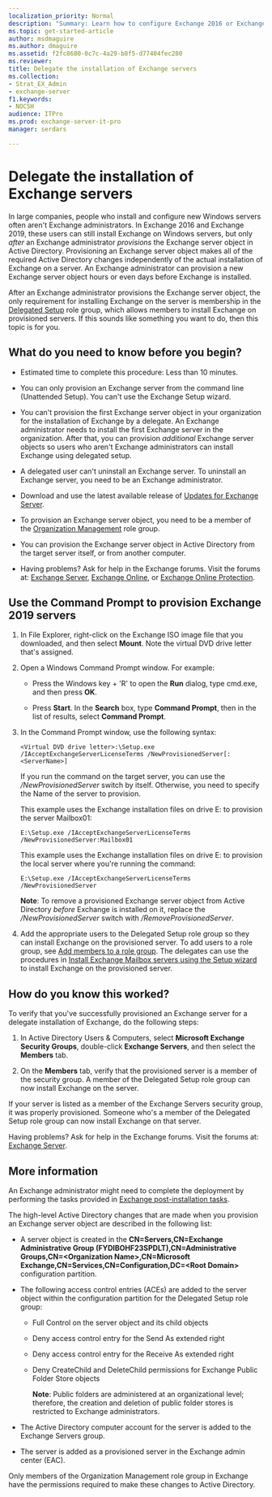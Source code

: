 ```yaml
---
localization_priority: Normal
description: "Summary: Learn how to configure Exchange 2016 or Exchange 2019 server objects in Active Directory so users who aren't Exchange administrators can install Exchange."
ms.topic: get-started-article
author: msdmaguire
ms.author: dmaguire
ms.assetid: f2fc8680-0c7c-4a29-b8f5-d77404fec280
ms.reviewer: 
title: Delegate the installation of Exchange servers
ms.collection:
- Strat_EX_Admin
- exchange-server
f1.keywords:
- NOCSH
audience: ITPro
ms.prod: exchange-server-it-pro
manager: serdars

---
```


# Delegate the installation of Exchange servers

In large companies, people who install and configure new Windows servers often aren't Exchange administrators. In Exchange 2016 and Exchange 2019, these users can still install Exchange on Windows servers, but only _after_ an Exchange administrator *provisions* the Exchange server object in Active Directory. Provisioning an Exchange server object makes all of the required Active Directory changes independently of the actual installation of Exchange on a server. An Exchange administrator can provision a new Exchange server object hours or even days before Exchange is installed.

After an Exchange administrator provisions the Exchange server object, the only requirement for installing Exchange on the server is membership in the [Delegated Setup](../../../ExchangeServer2013/delegated-setup-exchange-2013-help.md) role group, which allows members to install Exchange on provisioned servers. If this sounds like something you want to do, then this topic is for you.

## What do you need to know before you begin?

- Estimated time to complete this procedure: Less than 10 minutes.

- You can only provision an Exchange server from the command line (Unattended Setup). You can't use the Exchange Setup wizard.

- You can't provision the first Exchange server object in your organization for the installation of Exchange by a delegate. An Exchange administrator needs to install the first Exchange server in the organization. After that, you can provision _additional_ Exchange server objects so users who aren't Exchange administrators can install Exchange using delegated setup.

- A delegated user can't uninstall an Exchange server. To uninstall an Exchange server, you need to be an Exchange administrator.

- Download and use the latest available release of [Updates for Exchange Server](../../new-features/updates.md).

- To provision an Exchange server object, you need to be a member of the [Organization Management](../../../ExchangeServer2013/organization-management-exchange-2013-help.md) role group.

- You can provision the Exchange server object in Active Directory from the target server itself, or from another computer.

- Having problems? Ask for help in the Exchange forums. Visit the forums at: [Exchange Server](https://social.technet.microsoft.com/forums/office/home?category=exchangeserver), [Exchange Online](https://social.technet.microsoft.com/forums/msonline/home?forum=onlineservicesexchange), or [Exchange Online Protection](https://social.technet.microsoft.com/forums/forefront/home?forum=FOPE).

## Use the Command Prompt to provision Exchange 2019 servers

1. In File Explorer, right-click on the Exchange ISO image file that you downloaded, and then select **Mount**. Note the virtual DVD drive letter that's assigned.

2. Open a Windows Command Prompt window. For example:

    - Press the Windows key + 'R' to open the **Run** dialog, type cmd.exe, and then press **OK**.

    - Press **Start**. In the **Search** box, type **Command Prompt**, then in the list of results, select **Command Prompt**.

3. In the Command Prompt window, use the following syntax:

    ```console
    <Virtual DVD drive letter>:\Setup.exe /IAcceptExchangeServerLicenseTerms /NewProvisionedServer[:<ServerName>]
    ```

    If you run the command on the target server, you can use the _/NewProvisionedServer_ switch by itself. Otherwise, you need to specify the Name of the server to provision.

    This example uses the Exchange installation files on drive E: to provision the server Mailbox01:

    ```console
    E:\Setup.exe /IAcceptExchangeServerLicenseTerms /NewProvisionedServer:Mailbox01
    ```

    This example uses the Exchange installation files on drive E: to provision the local server where you're running the command:

    ```console
    E:\Setup.exe /IAcceptExchangeServerLicenseTerms /NewProvisionedServer
    ```

    **Note**: To remove a provisioned Exchange server object from Active Directory _before_ Exchange is installed on it, replace the _/NewProvisionedServer_ switch with _/RemoveProvisionedServer_.

4. Add the appropriate users to the Delegated Setup role group so they can install Exchange on the provisioned server. To add users to a role group, see [Add members to a role group](../../permissions/role-group-members.md#add). The delegates can use the procedures in [Install Exchange Mailbox servers using the Setup wizard](install-mailbox-role.md) to install Exchange on the provisioned server.

## How do you know this worked?

To verify that you've successfully provisioned an Exchange server for a delegate installation of Exchange, do the following steps:

1. In Active Directory Users & Computers, select **Microsoft Exchange Security Groups**, double-click **Exchange Servers**, and then select the **Members** tab.

2. On the **Members** tab, verify that the provisioned server is a member of the security group. A member of the Delegated Setup role group can now install Exchange on the server.

If your server is listed as a member of the Exchange Servers security group, it was properly provisioned. Someone who's a member of the Delegated Setup role group can now install Exchange on that server.

Having problems? Ask for help in the Exchange forums. Visit the forums at: [Exchange Server](https://social.technet.microsoft.com/forums/office/home?category=exchangeserver).

## More information

An Exchange administrator might need to complete the deployment by performing the tasks provided in [Exchange post-installation tasks](../../plan-and-deploy/post-installation-tasks/post-installation-tasks.md).

The high-level Active Directory changes that are made when you provision an Exchange server object are described in the following list:

- A server object is created in the **CN=Servers,CN=Exchange Administrative Group (FYDIBOHF23SPDLT),CN=Administrative Groups,CN=\<Organization Name\>,CN=Microsoft Exchange,CN=Services,CN=Configuration,DC=\<Root Domain\>** configuration partition.

- The following access control entries (ACEs) are added to the server object within the configuration partition for the Delegated Setup role group:

  - Full Control on the server object and its child objects

  - Deny access control entry for the Send As extended right

  - Deny access control entry for the Receive As extended right

  - Deny CreateChild and DeleteChild permissions for Exchange Public Folder Store objects

     **Note**: Public folders are administered at an organizational level; therefore, the creation and deletion of public folder stores is restricted to Exchange administrators.

- The Active Directory computer account for the server is added to the Exchange Servers group.

- The server is added as a provisioned server in the Exchange admin center (EAC).

Only members of the Organization Management role group in Exchange have the permissions required to make these changes to Active Directory.
